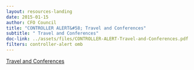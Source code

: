 ```yaml
---
layout: resources-landing
date: 2015-01-15
author: CFO Council
title: "CONTROLLER ALERT&#58; Travel and Conferences"
subtitle: " Travel and Conferences"
doc-link: ../assets/files/CONTROLLER-ALERT-Travel-and-Conferences.pdf
filters: controller-alert omb
---
```

[ Travel and Conferences]({{site.baseurl}}/assets/files/CONTROLLER-ALERT-Travel-and-Conferences.pdf)
